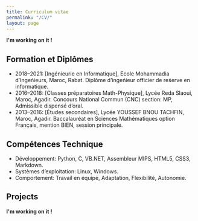 ```yaml
---
title: Curriculum vitae
permalink: "/CV/"
layout: page
---
```


**I'm working on it !**
<br>
<i class="fa fa-cog fa-spin fa-5x"></i>



## Formation et Diplômes
* 2018–2021: [Ingénieurie en Informatique], Ecole Mohammadia d’Ingeńieurs, Maroc, Rabat.
Diplôme d’ingeńieur officier de reśerve en informatique.
* 2016–2018: [Classes préparatoires Math-Physique], Lycée Reda Slaoui, Maroc, Agadir.
Concours National Commun (CNC) section: MP, Admissible dispensé d’oral.
* 2013–2016: [Études secondaires], Lycée YOUSSEF BNOU TACHFIN, Maroc, Agadir.
Baccalauréat en Sciences Mathématiques option Français, mention BIEN, session principale.

## Compétences Technique

* Développement: Python, C, VB.NET, Assembleur MIPS, HTML5, CSS3, Markdown.
* Systèmes d’exploitation: Linux, Windows.
* Comportement: Travail en équipe, Adaptation, Flexibilité, Autonomie.

##  Projects

**I'm working on it !**
<br>
<i class="fa fa-cog fa-spin fa-5x"></i>

